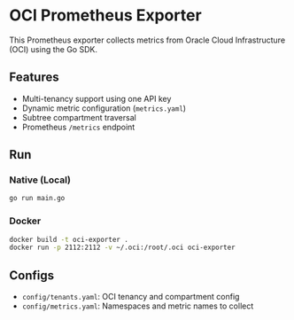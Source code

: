 # OCI Prometheus Exporter

This Prometheus exporter collects metrics from Oracle Cloud Infrastructure (OCI) using the Go SDK.

## Features

- Multi-tenancy support using one API key
- Dynamic metric configuration (`metrics.yaml`)
- Subtree compartment traversal
- Prometheus `/metrics` endpoint

## Run

### Native (Local)

```bash
go run main.go
```

### Docker

```bash
docker build -t oci-exporter .
docker run -p 2112:2112 -v ~/.oci:/root/.oci oci-exporter
```

## Configs

- `config/tenants.yaml`: OCI tenancy and compartment config
- `config/metrics.yaml`: Namespaces and metric names to collect
